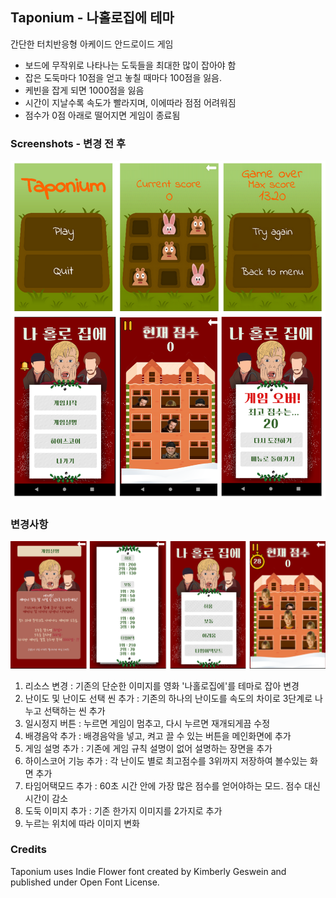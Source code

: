 ## Taponium - 나홀로집에 테마
간단한 터치반응형 아케이드 안드로이드 게임
- 보드에 무작위로 나타나는 도둑들을 최대한 많이 잡아야 함
- 잡은 도둑마다 10점을 얻고 놓칠 때마다 100점을 잃음.
- 케빈을 잡게 되면 1000점을 잃음
- 시간이 지날수록 속도가 빨라지며, 이에따라 점점 어려워짐
- 점수가 0점 아래로 떨어지면 게임이 종료됨

### Screenshots - 변경 전 후
![](screenshot.png)

### 변경사항
![](change.png)
1. 리소스 변경 : 기존의 단순한 이미지를 영화 '나홀로집에'를 테마로 잡아 변경
2. 난이도 및 난이도 선택 씬 추가 : 기존의 하나의 난이도를 속도의 차이로 3단계로 나누고 선택하는 씬 추가
3. 일시정지 버튼 : 누르면 게임이 멈추고, 다시 누르면 재개되게끔 수정
4. 배경음악 추가 : 배경음악을 넣고, 켜고 끌 수 있는 버튼을 메인화면에 추가
5. 게임 설명 추가 : 기존에 게임 규칙 설명이 없어 설명하는 장면을 추가
6. 하이스코어 기능 추가 : 각 난이도 별로 최고점수를 3위까지 저장하여 볼수있는 화면 추가
7. 타임어택모드 추가 : 60초 시간 안에 가장 많은 점수를 얻어야하는 모드. 점수 대신 시간이 감소
8. 도둑 이미지 추가 : 기존 한가지 이미지를 2가지로 추가
9. 누르는 위치에 따라 이미지 변화

### Credits
Taponium uses Indie Flower font created by Kimberly Geswein and published under Open Font License.
